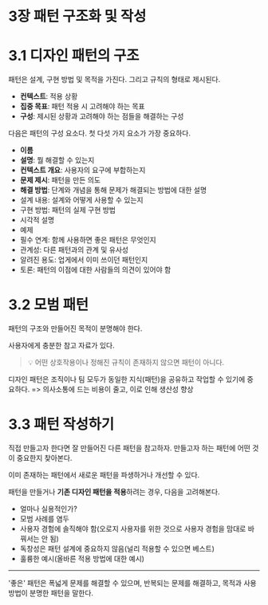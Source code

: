 # 3장 패턴 구조화 및 작성

# 3.1 디자인 패턴의 구조

패턴은 설계, 구현 방법 및 목적을 가진다. 그리고 규칙의 형태로 제시된다.

- **컨텍스트**: 적용 상황
- **집중 목표**: 패턴 적용 시 고려해야 하는 목표
- **구성**: 제시된 상황과 고려해야 하는 점들을 해결하는 구성

다음은 패턴의 구성 요소다. 첫 다섯 가지 요소가 가장 중요하다.

- **이름**
- **설명**: 뭘 해결할 수 있는지
- **컨텍스트 개요**: 사용자의 요구에 부합하는지
- **문제 제시**: 패턴을 만든 의도
- **해결 방법**: 단계와 개념을 통해 문제가 해결되는 방법에 대한 설명
- 설계 내용: 설계와 어떻게 사용할 수 있는지
- 구현 방법: 패턴의 실제 구현 방법
- 시각적 설명
- 예제
- 필수 연계: 함께 사용하면 좋은 패턴은 무엇인지
- 관계성: 다른 패턴과의 관계 및 유사성
- 알려진 용도: 업게에서 이미 쓰이던 패턴인지
- 토론: 패턴의 이점에 대한 사람들의 의견이 있어야 함

# 3.2 모범 패턴

패턴의 구조와 만들어진 목적이 분명해야 한다.

사용자에게 충분한 참고 자료가 있다.

> 💡 어떤 상호작용이나 정해진 규칙이 존재하지 않으면 패턴이 아니다.

디자인 패턴은 조직이나 팀 모두가 동일한 지식(패턴)을 공유하고 작업할 수 있기에 중요하다. => 의사소통에 드는 비용이 줄고, 이로 인해 생산성 향상

# 3.3 패턴 작성하기

직접 만들고자 한다면 잘 만들어진 다른 패턴을 참고하자. 만들고자 하는 패턴에 어떤 것이 중요한지 찾아본다.

이미 존재하는 패턴에서 새로운 패턴을 파생하거나 개선할 수 있다.

패턴을 만들거나 **기존 디자인 패턴을 적용**하려는 경우, 다음을 고려해본다.

- 얼마나 실용적인가?
- 모범 사례를 염두
- 사용자 경험에 솔직해야 함(오로지 사용자를 위한 것으로 사용자 경험을 맘대로 바꿔서는 안 됨)
- 독창성은 패턴 설계에 중요하지 않음(널리 적용할 수 있으면 베스트)
- 훌륭한 예시(올바른 적용 방법에 대한 예시)

---

'좋은' 패턴은 폭넓게 문제를 해결할 수 있으며, 반복되는 문제를 해결하고, 목적과 사용 방법이 분명한 패턴을 말한다.
